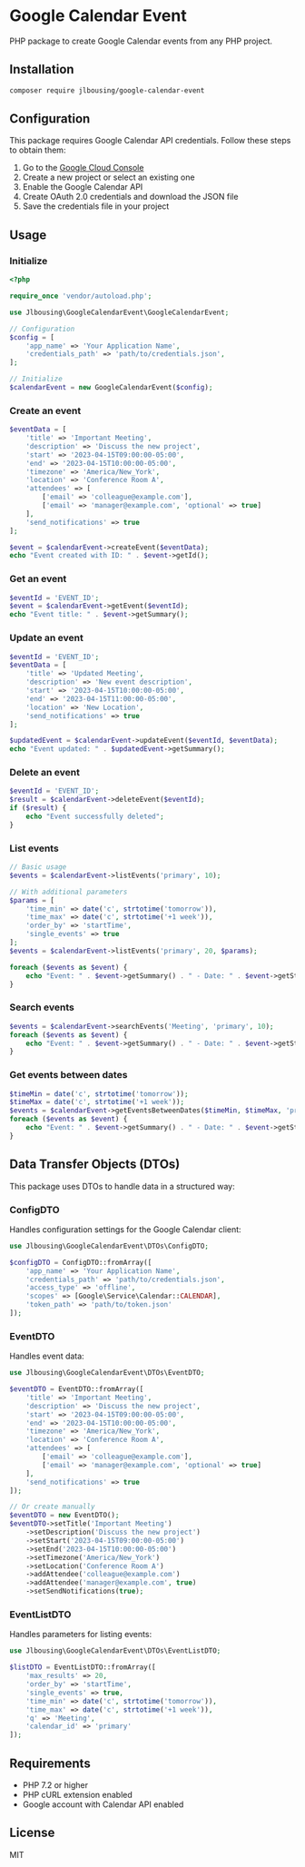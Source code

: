 # Google Calendar Event

PHP package to create Google Calendar events from any PHP project.

## Installation

```bash
composer require jlbousing/google-calendar-event
```

## Configuration

This package requires Google Calendar API credentials. Follow these steps to obtain them:

1. Go to the [Google Cloud Console](https://console.cloud.google.com/)
2. Create a new project or select an existing one
3. Enable the Google Calendar API
4. Create OAuth 2.0 credentials and download the JSON file
5. Save the credentials file in your project

## Usage

### Initialize

```php
<?php

require_once 'vendor/autoload.php';

use Jlbousing\GoogleCalendarEvent\GoogleCalendarEvent;

// Configuration
$config = [
    'app_name' => 'Your Application Name',
    'credentials_path' => 'path/to/credentials.json',
];

// Initialize
$calendarEvent = new GoogleCalendarEvent($config);
```

### Create an event

```php
$eventData = [
    'title' => 'Important Meeting',
    'description' => 'Discuss the new project',
    'start' => '2023-04-15T09:00:00-05:00',
    'end' => '2023-04-15T10:00:00-05:00',
    'timezone' => 'America/New_York',
    'location' => 'Conference Room A',
    'attendees' => [
        ['email' => 'colleague@example.com'],
        ['email' => 'manager@example.com', 'optional' => true]
    ],
    'send_notifications' => true
];

$event = $calendarEvent->createEvent($eventData);
echo "Event created with ID: " . $event->getId();
```

### Get an event

```php
$eventId = 'EVENT_ID';
$event = $calendarEvent->getEvent($eventId);
echo "Event title: " . $event->getSummary();
```

### Update an event

```php
$eventId = 'EVENT_ID';
$eventData = [
    'title' => 'Updated Meeting',
    'description' => 'New event description',
    'start' => '2023-04-15T10:00:00-05:00',
    'end' => '2023-04-15T11:00:00-05:00',
    'location' => 'New Location',
    'send_notifications' => true
];

$updatedEvent = $calendarEvent->updateEvent($eventId, $eventData);
echo "Event updated: " . $updatedEvent->getSummary();
```

### Delete an event

```php
$eventId = 'EVENT_ID';
$result = $calendarEvent->deleteEvent($eventId);
if ($result) {
    echo "Event successfully deleted";
}
```

### List events

```php
// Basic usage
$events = $calendarEvent->listEvents('primary', 10);

// With additional parameters
$params = [
    'time_min' => date('c', strtotime('tomorrow')),
    'time_max' => date('c', strtotime('+1 week')),
    'order_by' => 'startTime',
    'single_events' => true
];
$events = $calendarEvent->listEvents('primary', 20, $params);

foreach ($events as $event) {
    echo "Event: " . $event->getSummary() . " - Date: " . $event->getStart()->getDateTime() . "\n";
}
```

### Search events

```php
$events = $calendarEvent->searchEvents('Meeting', 'primary', 10);
foreach ($events as $event) {
    echo "Event: " . $event->getSummary() . " - Date: " . $event->getStart()->getDateTime() . "\n";
}
```

### Get events between dates

```php
$timeMin = date('c', strtotime('tomorrow'));
$timeMax = date('c', strtotime('+1 week'));
$events = $calendarEvent->getEventsBetweenDates($timeMin, $timeMax, 'primary', 10);
foreach ($events as $event) {
    echo "Event: " . $event->getSummary() . " - Date: " . $event->getStart()->getDateTime() . "\n";
}
```

## Data Transfer Objects (DTOs)

This package uses DTOs to handle data in a structured way:

### ConfigDTO

Handles configuration settings for the Google Calendar client:

```php
use Jlbousing\GoogleCalendarEvent\DTOs\ConfigDTO;

$configDTO = ConfigDTO::fromArray([
    'app_name' => 'Your Application Name',
    'credentials_path' => 'path/to/credentials.json',
    'access_type' => 'offline',
    'scopes' => [Google\Service\Calendar::CALENDAR],
    'token_path' => 'path/to/token.json'
]);
```

### EventDTO

Handles event data:

```php
use Jlbousing\GoogleCalendarEvent\DTOs\EventDTO;

$eventDTO = EventDTO::fromArray([
    'title' => 'Important Meeting',
    'description' => 'Discuss the new project',
    'start' => '2023-04-15T09:00:00-05:00',
    'end' => '2023-04-15T10:00:00-05:00',
    'timezone' => 'America/New_York',
    'location' => 'Conference Room A',
    'attendees' => [
        ['email' => 'colleague@example.com'],
        ['email' => 'manager@example.com', 'optional' => true]
    ],
    'send_notifications' => true
]);

// Or create manually
$eventDTO = new EventDTO();
$eventDTO->setTitle('Important Meeting')
    ->setDescription('Discuss the new project')
    ->setStart('2023-04-15T09:00:00-05:00')
    ->setEnd('2023-04-15T10:00:00-05:00')
    ->setTimezone('America/New_York')
    ->setLocation('Conference Room A')
    ->addAttendee('colleague@example.com')
    ->addAttendee('manager@example.com', true)
    ->setSendNotifications(true);
```

### EventListDTO

Handles parameters for listing events:

```php
use Jlbousing\GoogleCalendarEvent\DTOs\EventListDTO;

$listDTO = EventListDTO::fromArray([
    'max_results' => 20,
    'order_by' => 'startTime',
    'single_events' => true,
    'time_min' => date('c', strtotime('tomorrow')),
    'time_max' => date('c', strtotime('+1 week')),
    'q' => 'Meeting',
    'calendar_id' => 'primary'
]);
```

## Requirements

- PHP 7.2 or higher
- PHP cURL extension enabled
- Google account with Calendar API enabled

## License

MIT
